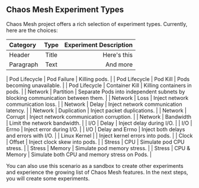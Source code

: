 ## Chaos Mesh Experiment Types
Chaos Mesh project offers a rich selection of experiment types. Currently, here are the choices:

| Category      | Type | Experiment Description     |
| :---        |    :----:   |          ---: |
| Header      | Title       | Here's this   |
| Paragraph   | Text        | And more      |

| Pod Lifecycle | Pod Failure | Killing pods. |
| Pod Lifecycle | Pod Kill | Pods becoming unavailable. |
| Pod Lifecycle | Container Kill | Killing containers in pods. |
| Network | Partition | Separate Pods into independent subnets by blocking communication between them. |
| Network | Loss | Inject network communication loss. |
| Network | Delay | Inject network communication latency. |
| Network | Duplication | Inject packet duplications. |
| Network | Corrupt | Inject network communication corruption. |
| Network | Bandwidth | Limit the network bandwidth. |
| I/O | Delay | Inject delay during I/O. |
| I/O | Errno | Inject error during I/O. |
| I/O | Delay and Errno | Inject both delays and errors with I/O. |
| Linux Kernel |  | Inject kernel errors into pods. |
| Clock | Offset | Inject clock skew into pods. |
| Stress | CPU | Simulate pod CPU stress. |
| Stress | Memory | Simulate pod memory stress. |
| Stress | CPU & Memory | Simulate both CPU and memory stress on Pods. |


You can also use this scenario as a sandbox to create other experiments and experience the growing list of Chaos Mesh features. In the next steps, you will create some experiments.